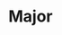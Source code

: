 ---
title: "Major"
draft: false
# page title background image
bg_image: "images/backgrounds/page-title-1.jpg"
---